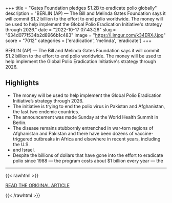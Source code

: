 +++
title = "Gates Foundation pledges $1.2B to eradicate polio globally"
description = "BERLIN (AP) — The Bill and Melinda Gates Foundation says it will commit $1.2 billion to the effort to end polio worldwide. The money will be used to help implement the Global Polio Eradication Initiative's strategy through 2026."
date = "2022-10-17 07:43:26"
slug = "634d077f534b2d8966b1c483"
image = "https://i.imgur.com/k34ERXJ.jpg"
score = "7012"
categories = ['eradication', 'melinda', 'eradicate']
+++

BERLIN (AP) — The Bill and Melinda Gates Foundation says it will commit $1.2 billion to the effort to end polio worldwide. The money will be used to help implement the Global Polio Eradication Initiative's strategy through 2026.

## Highlights

- The money will be used to help implement the Global Polio Eradication Initiative’s strategy through 2026.
- The initiative is trying to end the polio virus in Pakistan and Afghanistan, the last two endemic countries.
- The announcement was made Sunday at the World Health Summit in Berlin.
- The disease remains stubbornly entrenched in war-torn regions of Afghanistan and Pakistan and there have been dozens of vaccine-triggered outbreaks in Africa and elsewhere in recent years, including the U.S.
- and Israel.
- Despite the billions of dollars that have gone into the effort to eradicate polio since 1988 — the program costs about $1 billion every year — the

---

{{< rawhtml >}}
  <p class="article-category">
    <a target="_blank" href="https://apnews.com/article/health-business-philanthropy-berlin-c3e0441a186a17a060d83d9c7c7a9dba?utm_source=homepage&amp;utm_medium=TopNews&amp;utm_campaign=position_08">READ THE ORIGINAL ARTICLE</a>
  </p>
{{< /rawhtml >}}

